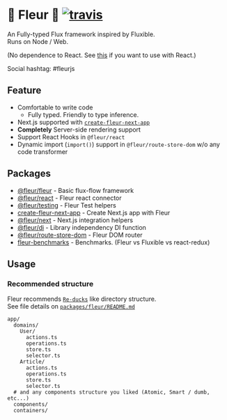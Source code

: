# 🌼 Fleur 🌼 [![travis](https://travis-ci.org/ra-gg/fleur.svg?branch=master)](https://travis-ci.org/ra-gg/fleur)

An Fully-typed Flux framework inspired by Fluxible.  
Runs on Node / Web.

(No dependence to React. See [this](https://www.npmjs.com/package/@fleur/react) if you want to use with React.)

Social hashtag: #fleurjs

## Feature

- Comfortable to write code
  - Fully typed. Friendly to type inference.
- Next.js supported with [`create-fleur-next-app`](./packages/create-fleur-next-app)
- **Completely** Server-side rendering support
- Support React Hooks in `@fleur/react`
- Dynamic import (`import()`) support in `@fleur/route-store-dom` w/o any code transformer

## Packages

- [@fleur/fleur](./packages/fleur) - Basic flux-flow framework
- [@fleur/react](./packages/react) - Fleur react connector
- [@fleur/testing](./packages/testing) - Fleur Test helpers
- [create-fleur-next-app](./packages/create-fleur-next-app) - Create Next.js app with Fleur
- [@fleur/next](./packages/create-fleur-next-app) - Next.js integration helpers
- [@fleur/di](./packages/di) - Library independency DI function
- [@fleur/route-store-dom](./packages/route-store-dom) - Fleur DOM router
- [fleur-benchmarks](./packages/fleur-benchmarks) - Benchmarks. (Fleur vs Fluxible vs react-redux)

## Usage

### Recommended structure

Fleur recommends [`Re-ducks`](https://github.com/alexnm/re-ducks) like directory structure.  
See file details on [`packages/fleur/README.md`](./packages/fleur/README.md)

```
app/
  domains/
    User/
      actions.ts
      operations.ts
      store.ts
      selector.ts
    Article/
      actions.ts
      operations.ts
      store.ts
      selector.ts
  # and any components structure you liked (Atomic, Smart / dumb, etc...)
  components/
  containers/
```
